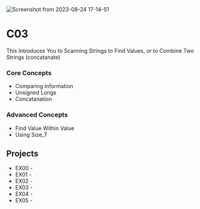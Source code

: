 ![Screenshot from 2023-08-24 17-14-51](https://github.com/hasanocal42/Ecole42-Piscine2023/assets/140838926/ecd50483-f88c-45af-85e7-858378fcf8d9)

# C03

This Introduces You to Scanning Strings to Find Values, or to Combine Two Strings (concatanate)

### Core Concepts 
- Comparing Information
- Unsigned Longs
- Concatanation

### Advanced Concepts
- Find Value Within Value
- Using Size_T

## Projects
- EX00 -
- EX01 -
- EX02 -
- EX03 -
- EX04 -
- EX05 -
